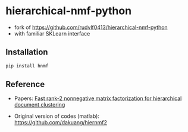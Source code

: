 # hierarchical-nmf-python
* fork of https://github.com/rudvlf0413/hierarchical-nmf-python
* with familiar SKLearn interface

## Installation
```bash
pip install hnmf
```

## Reference
- Papers: [Fast rank-2 nonnegative matrix factorization for hierarchical document clustering](https://smallk.github.io/papers/hierNMF2.pdf)

- Original version of codes (matlab): https://github.com/dakuang/hiernmf2
